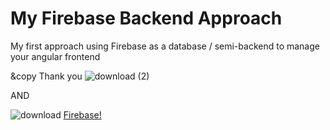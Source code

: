# My Firebase Backend Approach

My first approach using Firebase as a database / semi-backend to manage your angular frontend

&copy Thank you
![download (2)](https://user-images.githubusercontent.com/93710089/221360401-4febb4e4-7327-4ccf-909d-6b46c00983f5.png)

AND

![download](https://user-images.githubusercontent.com/93710089/221360400-1dfb48e1-4904-414e-a0c6-5198ce7cb87f.png)
[Firebase!](https://firebase.google.com/)


